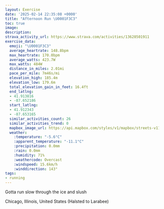 ```yaml
---
layout: Exercise
date: '2025-02-14 22:35:08 +0000'
title: "Afternoon Run \U0001F3C3"
toc: true
image:
description:
strava_activity_url: https://www.strava.com/activities/13628501911
exercise_data:
  emoji: "\U0001F3C3"
  average_heartrate: 148.8bpm
  max_heartrate: 170.0bpm
  average_watts: 423.7W
  max_watts: 484W
  distance_in_miles: 2.01mi
  pace_per_mile: 7m46s/mi
  elevation_high: 185.4m
  elevation_low: 179.6m
  total_elevation_gain_in_feet: 16.4ft
  end_latlng:
  - 41.913816
  - -87.652186
  start_latlng:
  - 41.912343
  - -87.653165
  similar_activities_count: 26
  similar_activities_trend: 0
  mapbox_image_url: https://api.mapbox.com/styles/v1/mapbox/streets-v11/static/path-5+787af2-1.0(ygy~Ffm~uO%3FoEGuBE%7BDGaBBa%40IcC%40WC%5D%40oAEiA%3F%7D%40Dy%40GyCD%7DAIsEB_AACC%3FsANe%40%3FGEAmCB%7B%40CQGSCOG%7BDDkAEoB%3F%7DA%40w%40Ce%40M%5BAw%40Da%40Eu%40C%7DBCiA%40wCI%7DEBcBCYHd%40%3FhANjBGlAHzJCz%40Jj%40%40tABj%40HV%40N%3FpDANIRAPBXHp%40DhBI%7C%40BfAIz%40LlAD%7CABBF%40%60BIBBBDAt%40D~CCVD~E%3FhHBh%40%3Fx%40Hp%40Bt%40A%5CB%5EIbEDr%40%3Fh%40),pin-s-s+e5b22e(-87.65156,41.91373),pin-s-f+89ae00(-87.65024999999994,41.91385)/auto/800x800?access_token=pk.eyJ1Ijoiam9zaGJlY2ttYW4iLCJhIjoiY205eWR2aDd1MWZ6djJrbXc4a3M0bWZleiJ9.XiG9OWkNcZk2QzjJbxLB4A
  weather:
    :temperature: "-5.6°C"
    :apparent_temperature: "-11.1°C"
    :precipitation: 0.0mm
    :rain: 0.0mm
    :humidity: 71%
    :weathercode: Overcast
    :windspeed: 15.6km/h
    :winddirection: 143°
tags:
- running
---
```

Gotta run slow through the ice and slush

Chicago, Illinois, United States (Halsted to Larabee)
